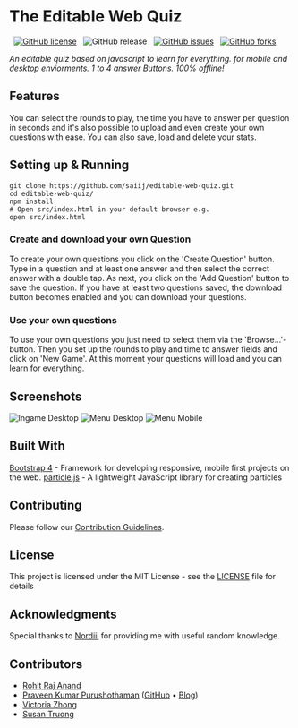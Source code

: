 # The Editable Web Quiz
&nbsp;
[![GitHub license](https://img.shields.io/github/license/saiij/editable-web-quiz.svg)](https://github.com/saiij/editable-web-quiz/blob/master/LICENSE)
&nbsp; 
![GitHub release](https://img.shields.io/github/release/saiij/editable-web-quiz.svg)
&nbsp; 
[![GitHub issues](https://img.shields.io/github/issues/saiij/editable-web-quiz.svg)](https://github.com/saiij/editable-web-quiz/issues)
&nbsp;
[![GitHub forks](https://img.shields.io/github/forks/saiij/editable-web-quiz.svg)](https://github.com/saiij/editable-web-quiz/network)

_An editable quiz based on javascript to learn for everything.
for mobile and desktop enviorments. 1 to 4 answer Buttons. 100% offline!_

## Features

You can select the rounds to play,
the time you have to answer per question in seconds and it's also possible to upload and even create your own questions with ease. You can also save, load and delete your stats.

## Setting up & Running

```shell
git clone https://github.com/saiij/editable-web-quiz.git
cd editable-web-quiz/
npm install
# Open src/index.html in your default browser e.g.
open src/index.html
```

### Create and download your own Question

To create your own questions you click on the 'Create Question' button.
Type in a question and at least one answer and then select the correct answer with a double tap. As next, you click on the 'Add Question' button to save the question.
If you have at least two questions saved, the download button becomes enabled and you can download your questions.

### Use your own questions

To use your own questions you just need to select them via the 'Browse...'-button.
Then you set up the rounds to play and time to answer fields and click on 'New Game'.
At this moment your questions will load and you can learn for everything.

## Screenshots

![Ingame Desktop](assets/img/ingame_desktop.png)
![Menu Desktop](assets/img/menu_desktop.png)
![Menu Mobile](assets/img/menu_mobile_w_custom_alert.png)

## Built With

[Bootstrap 4](https://github.com/twbs/bootstrap) - Framework for developing responsive, mobile first projects on the web.
[particle.js](https://github.com/VincentGarreau/particles.js) - A lightweight JavaScript library for creating particles

## Contributing

Please follow our [Contribution Guidelines](./CONTRIBUTING.md).

## License

This project is licensed under the MIT License - see the [LICENSE](LICENSE) file for details

## Acknowledgments

Special thanks to [Nordiii](https://github.com/Nordiii) for providing me with useful random knowledge.


## Contributors

- [Rohit Raj Anand](https://github.com/rht6226)
- [Praveen Kumar Purushothaman](https://praveen.science/) ([GitHub](https://github.com/praveenscience/) &bull; [Blog](https://blog.praveen.science/))
- [Victoria Zhong](https://github.com/SemicolonExpected)
- [Susan Truong](https://github.com/susantruong)

